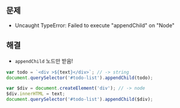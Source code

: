 ## 문제
- Uncaught TypeError: Failed to execute "appendChild" on "Node"

## 해결
- `appendChild` 노드만 받음!


```js
var todo = `<div >${text}</div>`; // -> string
document.querySelector('#todo-list').appendChild(todo);

var $div = document.createElement('div'); // -> node
$div.innerHTML = text;
document.querySelector('#todo-list').appendChild($div);
```
